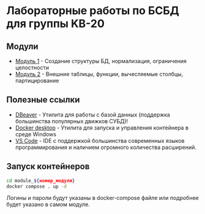 ﻿# Лабораторные работы по БСБД для  группы KB-20

## Модули
- [Модуль 1](https://github.com/DBS-UTMN/KB-20/tree/main/module_1) - Создание структуры БД, нормализация, ограничения целостности
- [Модуль 2](https://github.com/DBS-UTMN/KB-20/tree/main/module_2) - Внешние таблицы, функции, вычесляемые столбцы, партицирование

## Полезные ссылки

- [DBeaver](https://dbeaver.io/download/) - Утилита для работы с базой данных (поддержка большинства популярных движков СУБД)!
- [Docker desktop](https://www.docker.com/products/docker-desktop/) - Утилита для запуска и управления контейнера в среде Windows
- [VS Code](https://code.visualstudio.com/Download) - IDE с поддержкой большинства современных языков программирования и наличием огромного количества расширений.

## Запуск контейнеров 
```sh
cd module_${номер_модуля}
docker compose . up -d
```
Логины и пароли будут указаны в docker-compose файле или подробнее будет указано в самом модуле.


